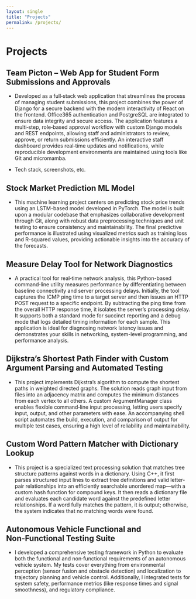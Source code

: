 ```yaml
---
layout: single
title: "Projects"
permalink: /projects/
---
```



# Projects

## Team Picton – Web App for Student Form Submissions and Approvals
- Developed as a full‑stack web application that streamlines the process of managing student submissions, this project combines the power of Django for a secure backend with the modern interactivity of React on the frontend. Office365 authentication and PostgreSQL are integrated to ensure data integrity and secure access. The application features a multi‑step, role‑based approval workflow with custom Django models and REST endpoints, allowing staff and administrators to review, approve, or return submissions efficiently. An interactive staff dashboard provides real‑time updates and notifications, while reproducible development environments are maintained using tools like Git and micromamba. 
<!-- - [GitHub Link](https://github.com/YourRepo/project1) -->
- Tech stack, screenshots, etc.

## Stock Market Prediction ML Model
- This machine learning project centers on predicting stock price trends using an LSTM-based model developed in PyTorch. The model is built upon a modular codebase that emphasizes collaborative development through Git, along with robust data preprocessing techniques and unit testing to ensure consistency and maintainability. The final predictive performance is illustrated using visualized metrics such as training loss and R-squared values, providing actionable insights into the accuracy of the forecasts.
<!-- - [GitHub Link](https://github.com/YourRepo/project2) -->

## Measure Delay Tool for Network Diagnostics
- A practical tool for real‑time network analysis, this Python-based command‑line utility measures performance by differentiating between baseline connectivity and server processing delays. Initially, the tool captures the ICMP ping time to a target server and then issues an HTTP POST request to a specific endpoint. By subtracting the ping time from the overall HTTP response time, it isolates the server’s processing delay. It supports both a standard mode for succinct reporting and a debug mode that logs detailed timing information for each sample. This application is ideal for diagnosing network latency issues and demonstrates your skills in networking, system-level programming, and performance analysis.

## Dijkstra’s Shortest Path Finder with Custom Argument Parsing and Automated Testing
- This project implements Dijkstra’s algorithm to compute the shortest paths in weighted directed graphs. The solution reads graph input from files into an adjacency matrix and computes the minimum distances from each vertex to all others. A custom ArgumentManager class enables flexible command‑line input processing, letting users specify input, output, and other parameters with ease. An accompanying shell script automates the build, execution, and comparison of output for multiple test cases, ensuring a high level of reliability and maintainability.

## Custom Word Pattern Matcher with Dictionary Lookup
- This project is a specialized text processing solution that matches tree structure patterns against words in a dictionary. Using C++, it first parses structured input lines to extract tree definitions and valid letter-pair relationships into an efficiently searchable unordered map—with a custom hash function for compound keys. It then reads a dictionary file and evaluates each candidate word against the predefined letter relationships. If a word fully matches the pattern, it is output; otherwise, the system indicates that no matching words were found. 

## Autonomous Vehicle Functional and Non‑Functional Testing Suite
- I developed a comprehensive testing framework in Python to evaluate both the functional and non‑functional requirements of an autonomous vehicle system. My tests cover everything from environmental perception (sensor fusion and obstacle detection) and localization to trajectory planning and vehicle control. Additionally, I integrated tests for system safety, performance metrics (like response times and signal smoothness), and regulatory compliance. 
